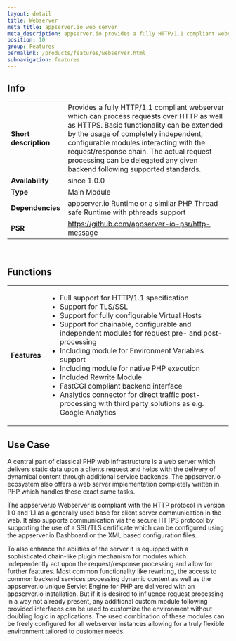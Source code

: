 ```yaml
---
layout: detail
title: Webserver
meta_title: appserver.io web server
meta_description: appserver.io provides a fully HTTP/1.1 compliant webserver written in PHP which can process requests over HTTP as well as HTTPS.
position: 10
group: Features
permalink: /products/features/webserver.html
subnavigation: features
---
```


## <i class="fa fa-info"></i> Info
<div class="bs-example" data-example-id="simple-table">
    <table class="table">
        <tbody>
            <tr>
                <td class="col-md-2"><b>Short description</b></td>
                <td class="col-md-8">Provides a fully HTTP/1.1 compliant webserver which can process requests over HTTP as well as HTTPS. Basic functionality can be extended by the usage of completely independent, configurable modules interacting with the request/response chain.
The actual request processing can be delegated any given backend following supported standards.</td>
            </tr>
            <tr>
                <td><b>Availability</b></td>
                <td>since 1.0.0</td>
            </tr>
            <tr>
                <td><b>Type</b></td>
                <td>Main Module</td>
            </tr>
            <tr>
                <td><b>Dependencies</b></td>
                <td>appserver.io Runtime or a similar PHP Thread safe Runtime with pthreads support</td>
            </tr>
            <tr>
                <td><b>PSR</b></td>
                <td><a href="https://github.com/appserver-io-psr/http-message">https://github.com/appserver-io-psr/http-message</a></td>
            </tr>
        </tbody>
    </table>
</div>
<p><br/></p>

## <i class="fa fa-bars"></i> Functions
<div class="bs-example" data-example-id="simple-table">
    <table class="table">
        <tbody>
            <tr>
                <td class="col-md-2"><b>Features</b></td>
                <td class="col-md-8">
                    <div class="content content-table">
                        <ul>
                            <li>Full support for HTTP/1.1 specification</li>
                            <li>Support for TLS/SSL</li>
                            <li>Support for fully configurable Virtual Hosts</li>
                            <li>Support for chainable, configurable and independent modules for request pre- and post-processing </li>
                            <li>Including module for Environment Variables support</li>
                            <li>Including module for native PHP execution</li>
                            <li>Included Rewrite Module</li>
                            <li>FastCGI compliant backend interface</li>
                            <li>Analytics connector for direct traffic post-processing with third party solutions as e.g. Google Analytics</li>
                        </ul>
                    </div>
                </td>
            </tr>
        </tbody>
    </table>
</div>

## <i class="fa fa-edit"></i> Use Case
<p>
A central part of classical PHP web infrastructure is a web server which delivers static data upon a clients request and helps with the delivery of dynamical content through additional service backends.
The appserver.io ecosystem also offers a web server implementation completely written in PHP which handles these exact same tasks.
</p>
<p>
The appserver.io Webserver is compliant with the HTTP protocol in version 1.0 and 1.1 as a generally used base for client server communication in the web.
It also supports communication via the secure HTTPS protocol by supporting the use of a SSL/TLS certificate which can be configured using the appserver.io Dashboard or the XML based configuration files.
</p>
<p>
To also enhance the abilities of the server it is equipped with a sophisticated chain-like plugin mechanism for modules which independently act upon the request/response processing and allow for further features. 
Most common functionality like rewriting, the access to common backend services processing dynamic content as well as the appserver.io unique Servlet Engine for PHP are delivered with an appserver.io installation. But if it is desired to influence request processing in a way not already present, any additional custom module following provided interfaces can be used to customize the environment without doubling logic in applications.
The used combination of these modules can be freely configured for all webserver instances allowing for a truly flexible environment tailored to customer needs.
</p>
